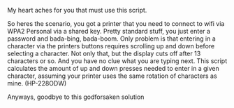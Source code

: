 My heart aches for you that must use this script.

So heres the scenario, you got a printer that you need to connect to wifi via WPA2 Personal via a shared key.
Pretty standard stuff, you just enter a password and bada-bing, bada-boom. 
Only problem is that entering in a character via the printers buttons requires scrolling up and down before selecting a character.
Not only that, but the display cuts off after 13 characters or so. And you have no clue what you are typing next.
This script calculates the amount of up and down presses needed to enter in a given character, assuming your printer uses the same rotation of characters as mine.
(HP-228ODW)

Anyways, goodbye to this godforsaken solution
